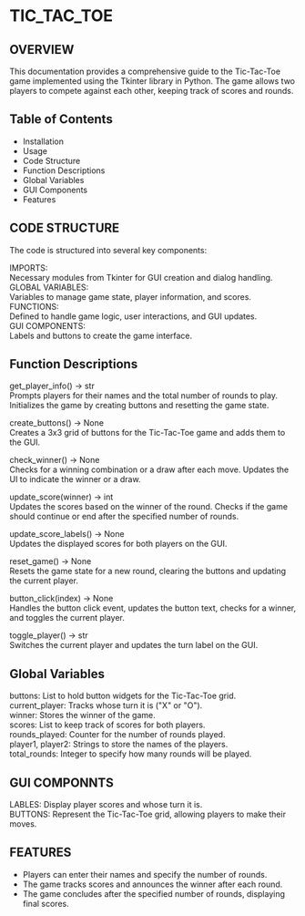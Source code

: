 # TIC_TAC_TOE

## OVERVIEW

This documentation provides a comprehensive guide to the Tic-Tac-Toe game implemented using the Tkinter library in Python. The game allows two players to compete against each other, keeping track of scores and rounds.

## Table of Contents

* Installation <br>
* Usage <br>
* Code Structure <br>
* Function Descriptions <br>
* Global Variables <br>
* GUI Components <br>
* Features <br>

## CODE STRUCTURE <br>


The code is structured into several key components: <br>

IMPORTS:<br>
Necessary modules from Tkinter for GUI creation and dialog handling. <br>
GLOBAL VARIABLES: <br>
Variables to manage game state, player information, and scores. <br>
FUNCTIONS:<br>
Defined to handle game logic, user interactions, and GUI updates. <br>
GUI COMPONENTS:<br>
Labels and buttons to create the game interface. <br>


## Function Descriptions


get_player_info() -> str <br>
Prompts players for their names and the total number of rounds to play. Initializes the game by creating buttons and resetting the game state. <br> 

create_buttons() -> None <br>
Creates a 3x3 grid of buttons for the Tic-Tac-Toe game and adds them to the GUI. <br>

check_winner() -> None <br>
Checks for a winning combination or a draw after each move. Updates the UI to indicate the winner or a draw. <br>

update_score(winner) -> int <br>
Updates the scores based on the winner of the round. Checks if the game should continue or end after the specified number of rounds. <br>

update_score_labels() -> None <br>
Updates the displayed scores for both players on the GUI.<br>

reset_game() -> None <br>
Resets the game state for a new round, clearing the buttons and updating the current player. <br>

button_click(index) -> None <br>
Handles the button click event, updates the button text, checks for a winner, and toggles the current player. <br>

toggle_player() -> str <br>
Switches the current player and updates the turn label on the GUI. <br>


## Global Variables <br>


buttons: List to hold button widgets for the Tic-Tac-Toe grid. <br>
current_player: Tracks whose turn it is ("X" or "O"). <br>
winner: Stores the winner of the game. <br>
scores: List to keep track of scores for both players.<br>
rounds_played: Counter for the number of rounds played. <br>
player1, player2: Strings to store the names of the players. <br>
total_rounds: Integer to specify how many rounds will be played.<br>


## GUI COMPONNTS <br>


LABLES: Display player scores and whose turn it is. <br>
BUTTONS: Represent the Tic-Tac-Toe grid, allowing players to make their moves. <br>


## FEATURES


* Players can enter their names and specify the number of rounds. <br>
* The game tracks scores and announces the winner after each round. <br>
* The game concludes after the specified number of rounds, displaying final scores. <br>


